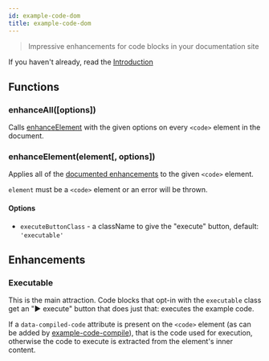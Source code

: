 ```yaml
---
id: example-code-dom
title: example-code-dom
---
```


> Impressive enhancements for code blocks in your documentation site

If you haven't already, read the [Introduction](./index.html)

## Functions

### enhanceAll([options])

Calls [enhanceElement](#enhanceelementelement-options) with the given options on every `<code>` element in the document.

### enhanceElement(element[, options])

Applies all of the [documented enhancements](#enhancements) to the given `<code>` element.

`element` must be a `<code>` element or an error will be thrown.

#### Options

- `executeButtonClass` - a className to give the "execute" button, default: `'executable'`

## Enhancements

### Executable

This is the main attraction. Code blocks that opt-in with the `executable` class get an "▶ execute" button that does just that: executes the example code.

If a `data-compiled-code` attribute is present on the `<code>` element (as can be added by [example-code-compile](./example-code-compile.html)), that is the code used for execution, otherwise the code to execute is extracted from the element's inner content.

